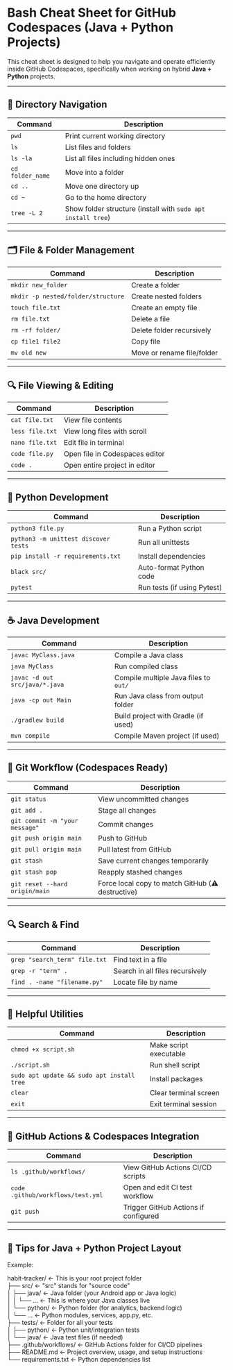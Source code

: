 # Bash Cheat Sheet for GitHub Codespaces (Java + Python Projects)

This cheat sheet is designed to help you navigate and operate efficiently inside GitHub Codespaces, specifically when working on hybrid **Java + Python** projects.

---

## 📁 Directory Navigation

| Command | Description |
|--------|-------------|
| `pwd` | Print current working directory |
| `ls` | List files and folders |
| `ls -la` | List all files including hidden ones |
| `cd folder_name` | Move into a folder |
| `cd ..` | Move one directory up |
| `cd ~` | Go to the home directory |
| `tree -L 2` | Show folder structure (install with `sudo apt install tree`) |

---

## 🗂️ File & Folder Management

| Command | Description |
|--------|-------------|
| `mkdir new_folder` | Create a folder |
| `mkdir -p nested/folder/structure` | Create nested folders |
| `touch file.txt` | Create an empty file |
| `rm file.txt` | Delete a file |
| `rm -rf folder/` | Delete folder recursively |
| `cp file1 file2` | Copy file |
| `mv old new` | Move or rename file/folder |

---

## 🔍 File Viewing & Editing

| Command | Description |
|--------|-------------|
| `cat file.txt` | View file contents |
| `less file.txt` | View long files with scroll |
| `nano file.txt` | Edit file in terminal |
| `code file.py` | Open file in Codespaces editor |
| `code .` | Open entire project in editor |

---

## 🧪 Python Development

| Command | Description |
|--------|-------------|
| `python3 file.py` | Run a Python script |
| `python3 -m unittest discover tests` | Run all unittests |
| `pip install -r requirements.txt` | Install dependencies |
| `black src/` | Auto-format Python code |
| `pytest` | Run tests (if using Pytest) |

---

## ☕ Java Development

| Command | Description |
|--------|-------------|
| `javac MyClass.java` | Compile a Java class |
| `java MyClass` | Run compiled class |
| `javac -d out src/java/*.java` | Compile multiple Java files to `out/` |
| `java -cp out Main` | Run Java class from output folder |
| `./gradlew build` | Build project with Gradle (if used) |
| `mvn compile` | Compile Maven project (if used) |

---

## 🔧 Git Workflow (Codespaces Ready)

| Command | Description |
|--------|-------------|
| `git status` | View uncommitted changes |
| `git add .` | Stage all changes |
| `git commit -m "your message"` | Commit changes |
| `git push origin main` | Push to GitHub |
| `git pull origin main` | Pull latest from GitHub |
| `git stash` | Save current changes temporarily |
| `git stash pop` | Reapply stashed changes |
| `git reset --hard origin/main` | Force local copy to match GitHub (⚠️ destructive) |

---

## 🔍 Search & Find

| Command | Description |
|--------|-------------|
| `grep "search_term" file.txt` | Find text in a file |
| `grep -r "term" .` | Search in all files recursively |
| `find . -name "filename.py"` | Locate file by name |

---

## 🧰 Helpful Utilities

| Command | Description |
|--------|-------------|
| `chmod +x script.sh` | Make script executable |
| `./script.sh` | Run shell script |
| `sudo apt update && sudo apt install tree` | Install packages |
| `clear` | Clear terminal screen |
| `exit` | Exit terminal session |

---

## 🔄 GitHub Actions & Codespaces Integration

| Command | Description |
|--------|-------------|
| `ls .github/workflows/` | View GitHub Actions CI/CD scripts |
| `code .github/workflows/test.yml` | Open and edit CI test workflow |
| `git push` | Trigger GitHub Actions if configured |

---

## 🧠 Tips for Java + Python Project Layout

Example:

habit-tracker/                   ← This is your root project folder  
├── src/                         ← "src" stands for "source code"  
│   ├── java/                    ← Java folder (your Android app or Java logic)  
│   │   └── ...                  ← This is where your Java classes live  
│   └── python/                  ← Python folder (for analytics, backend logic)  
│       └── ...                  ← Python modules, services, app.py, etc.  
├── tests/                       ← Folder for all your tests  
│   ├── python/                  ← Python unit/integration tests  
│   └── java/                    ← Java test files (if needed)  
├── .github/workflows/           ← GitHub Actions folder for CI/CD pipelines  
├── README.md                    ← Project overview, usage, and setup instructions  
└── requirements.txt             ← Python dependencies list  

